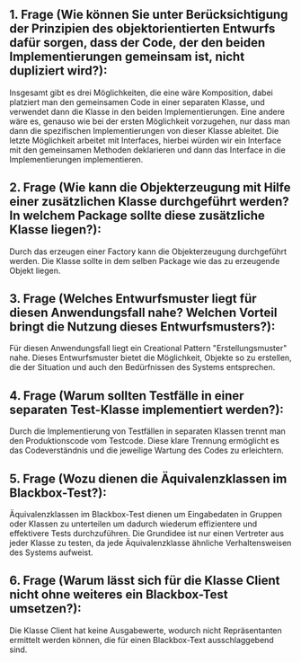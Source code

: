 
## 1. Frage (Wie können Sie unter Berücksichtigung der Prinzipien des objektorientierten Entwurfs dafür sorgen, dass der Code, der den beiden Implementierungen gemeinsam ist, nicht dupliziert wird?):

Insgesamt gibt es drei Möglichkeiten, die eine wäre Komposition, dabei platziert man den gemeinsamen Code in einer separaten Klasse, und verwendet dann die Klasse in den beiden Implementierungen. Eine andere wäre es, genauso wie bei der ersten Möglichkeit vorzugehen, nur dass man dann die spezifischen Implementierungen von dieser Klasse ableitet. Die letzte Möglichkeit arbeitet mit Interfaces, hierbei würden wir ein Interface mit den gemeinsamen Methoden deklarieren und dann das Interface in die Implementierungen implementieren.  
## 2. Frage (Wie kann die Objekterzeugung mit Hilfe einer zusätzlichen Klasse durchgeführt werden? In welchem Package sollte diese zusätzliche Klasse liegen?):

Durch das erzeugen einer Factory kann die Objekterzeugung durchgeführt werden.
Die Klasse sollte in dem selben Package wie das zu erzeugende Objekt liegen. 
## 3. Frage (Welches Entwurfsmuster liegt für diesen Anwendungsfall nahe? Welchen Vorteil bringt die Nutzung dieses Entwurfsmusters?):

Für diesen Anwendungsfall liegt ein Creational Pattern "Erstellungsmuster" nahe. Dieses Entwurfsmuster bietet die Möglichkeit, Objekte so zu erstellen, die der Situation und auch den Bedürfnissen des Systems entsprechen. 
## 4. Frage (Warum sollten Testfälle in einer separaten Test-Klasse implementiert werden?):

Durch die Implementierung von Testfällen in separaten Klassen trennt man den Produktionscode vom Testcode. Diese klare Trennung ermöglicht es das Codeverständnis und die jeweilige Wartung des Codes zu erleichtern. 
## 5. Frage (Wozu dienen die Äquivalenzklassen im Blackbox-Test?):

Äquivalenzklassen im Blackbox-Test dienen um Eingabedaten in Gruppen oder Klassen zu unterteilen um dadurch wiederum effizientere und effektivere Tests durchzuführen. Die Grundidee ist nur einen Vertreter aus jeder Klasse zu testen, da jede Äquivalenzklasse ähnliche Verhaltensweisen des Systems aufweist. 
## 6. Frage (Warum lässt sich für die Klasse Client nicht ohne weiteres ein Blackbox-Test umsetzen?):

Die Klasse Client hat keine Ausgabewerte, wodurch nicht Repräsentanten ermittelt werden können, die für einen Blackbox-Text ausschlaggebend sind. 

